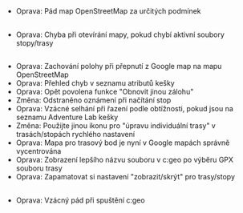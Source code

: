 ##

- Oprava: Pád map OpenStreetMap za určitých podmínek

##

- Oprava: Chyba při otevírání mapy, pokud chybí aktivní soubory stopy/trasy

##

- Oprava: Zachování polohy při přepnutí z Google map na mapu OpenStreetMap
- Oprava: Přehled chyb v seznamu atributů kešky
- Oprava: Opět povolena funkce "Obnovit jinou zálohu"
- Změna: Odstraněno oznámení při načítání stop
- Oprava: Vzácné selhání při řazení podle obtížnosti, pokud jsou na seznamu Adventure Lab kešky
- Změna: Použijte jinou ikonu pro "úpravu individuální trasy" v trasách/stopách rychlého nastavení
- Oprava: Mapa pro trasový bod je nyní v Google mapách správně vycentrována
- Oprava: Zobrazení lepšího názvu souboru v c:geo po výběru GPX souboru trasy
- Oprava: Zapamatovat si nastavení "zobrazit/skrýt" pro trasy/stopy

##

- Oprava: Vzácný pád při spuštění c:geo
